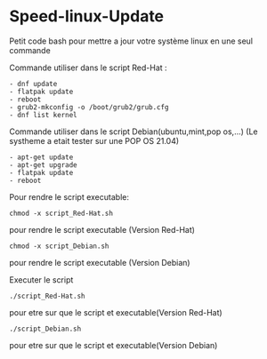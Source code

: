 # Speed-linux-Update
Petit code bash pour mettre a jour votre système linux en une seul commande

  Commande utiliser dans le script Red-Hat :
  
    - dnf update
    - flatpak update
    - reboot
    - grub2-mkconfig -o /boot/grub2/grub.cfg
    - dnf list kernel
  

  Commande utiliser dans le script Debian(ubuntu,mint,pop os,...)
  (Le systheme a etait tester sur une POP OS 21.04)

    - apt-get update
    - apt-get upgrade
    - flatpak update
    - reboot

Pour rendre le script executable:

    chmod -x script_Red-Hat.sh 
    
pour rendre le script executable (Version Red-Hat)

    chmod -x script_Debian.sh

pour rendre le script executable (Version Debian)

Executer le script

    ./script_Red-Hat.sh
    
pour etre sur que le script et executable(Version Red-Hat)
    
    ./script_Debian.sh 
    
pour etre sur que le script et executable(Version Debian)    
